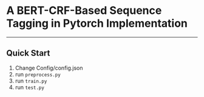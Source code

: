 # A BERT-CRF-Based Sequence Tagging in Pytorch Implementation
---
## Quick Start
1. Change Config/config.json  
2. run `preprocess.py`  
2. run `train.py`  
3. run `test.py`  